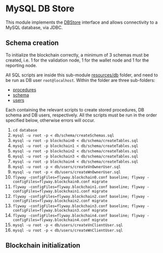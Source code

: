 # MySQL DB Store
This module implements the [DBStore](../chain-dbstore/src/main/java/io/setl/bc/chain/dbstore/DBStore.java) interface and allows connectivity to a MySQL database, via JDBC.

## Schema creation
To initialize the blockchain correctly, a minimum of 3 schemas must be created, i.e. 1 for the validation node, 1 for the wallet node and 1 for the reporting node.

All SQL scripts are inside this sub-module [resources/db](src/main/resources/db) folder, and need to be run as DB user `root@localhost`. Within the folder are three sub-folders:

* [procedures](database/db/procedures)
* [schema](database/db/schema)
* [users](database/db/users)

Each containing the relevant scripts to create stored procedures, DB schema and DB users, respectively. All the scripts must be run in the order specified below, otherwise errors will occur. 

1. `cd database`
2. `mysql -u root -p < db/schema/createSchemas.sql`
3. `mysql -u root -p blockchain0 < db/schema/createTables.sql`
4. `mysql -u root -p blockchain1 < db/schema/createTables.sql`
5. `mysql -u root -p blockchain2 < db/schema/createTables.sql`
6. `mysql -u root -p blockchain3 < db/schema/createTables.sql`
7. `mysql -u root -p blockchain4 < db/schema/createTables.sql`
8. `mysql -u root -p < db/users/createVnOwnerUser.sql`
9. `mysql -u root -p < db/users/createWnOwnerUser.sql`
10. `flyway -configFiles=flyway.blockchain0.conf baseline; flyway -configFiles=flyway.blockchain0.conf migrate`
11. `flyway -configFiles=flyway.blockchain1.conf baseline; flyway -configFiles=flyway.blockchain1.conf migrate`
12. `flyway -configFiles=flyway.blockchain2.conf baseline; flyway -configFiles=flyway.blockchain2.conf migrate`
13. `flyway -configFiles=flyway.blockchain3.conf baseline; flyway -configFiles=flyway.blockchain3.conf migrate`
14. `flyway -configFiles=flyway.blockchain4.conf baseline; flyway -configFiles=flyway.blockchain4.conf migrate`
15. `mysql -u root -p < db/users/createVnClientUser.sql`
16. `mysql -u root -p < db/users/createWnClientUser.sql`

## Blockchain initialization
